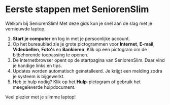 # Eerste stappen met SeniorenSlim

Welkom bij SeniorenSlim! Met deze gids kun je snel aan de slag met je vernieuwde laptop.

1. **Start je computer** en log in met je persoonlijke account.
2. Op het bureaublad zie je grote pictogrammen voor **Internet**, **E-mail**, **Videobellen**, **Foto's** en **Bankieren**. Klik op een pictogram om de bijbehorende toepassing te openen.
3. De internetbrowser opent op de startpagina van SeniorenSlim. Daar vind je handige links en tips.
4. Updates worden automatisch geïnstalleerd. Je krijgt een melding zodra je systeem is bijgewerkt.
5. Heb je hulp nodig? Klik op het **Hulp**-pictogram of gebruik het meegeleverde hulpdocument.

Veel plezier met je slimme laptop!
